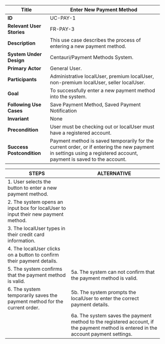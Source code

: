 

|Title |   Enter New Payment Method     |
|---------|---------|
|**ID**|    UC-PAY-1      |
|**Relevant User Stories**|    FR-PAY-3      |
|**Description**|     This use case describes the process of entering a new payment method.      |
|**System Under Design**|     Centauri/Payment Methods System.        |
|**Primary Actor**|     	General User.       |
|**Participants**|     	Administrative localUser, premium localUser, non-premium localUser, seller localUser.       |
|**Goal**|     To successfully enter a new payment method into the system.       |
|**Following Use Cases**|     Save Payment Method, Saved Payment Notification        |
|**Invariant**|     None       |
|**Precondition**|     User must be checking out or localUser must have a registered account.       |
|**Success Postcondition**|     Payment method is saved temporarily for the current order, or if entering the new payment in settings using a registered account, payment is saved to the account.       |


|**STEPS**|**ALTERNATIVE**|
|---------|---------|
| 1.  User selects the button to enter a new payment method.    |         |
| 2.  The system opens an input box for localUser to input their new payment method.    |         |
| 3.  The localUser types in their credit card information.    |         |
| 4.  The localUser clicks on a button to confirm their payment details.   |         |
| 5.  The system confirms that the payment method is valid.   | 5a. The system can not confirm that the payment method is valid.        |
| 6.  The system temporarily saves the payment method for the current order.   | 5b. The system prompts the localUser to enter the correct payment details.        |
| | 6a. The system saves the payment method to the registered account, if the payment method is entered in the account payment settings.        |

